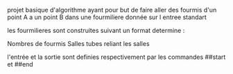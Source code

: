 projet basique d'algorithme ayant pour but de faire aller des fourmis d'un point A a un point B dans une fourmiliere donnée sur l entree standart

les fourmilieres sont construites suivant un format determine :

Nombres de fourmis
Salles
tubes reliant les salles

l'entrée et la sortie sont definies respectivement par les commandes ##start et ##end
